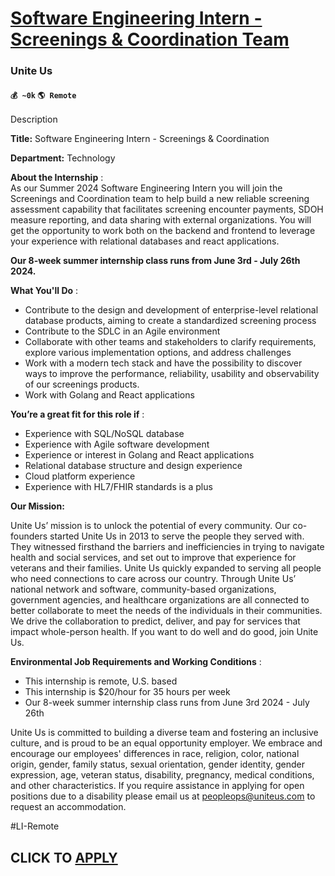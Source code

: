 # [Software Engineering Intern - Screenings & Coordination Team](https://www.remotewlb.com/apply/software-engineering-intern-screenings-coordination-team)  
### Unite Us  
#### `💰 ~0k` `🌎 Remote`  

Description

**Title:** Software Engineering Intern - Screenings & Coordination

**Department:** Technology

**About the Internship** :  
As our Summer 2024 Software Engineering Intern you will join the Screenings and Coordination team to help build a new reliable screening assessment capability that facilitates screening encounter payments, SDOH measure reporting, and data sharing with external organizations. You will get the opportunity to work both on the backend and frontend to leverage your experience with relational databases and react applications.

**Our 8-week summer internship class runs from June 3rd - July 26th 2024.**  
  

**What You'll Do** :

  * Contribute to the design and development of enterprise-level relational database products, aiming to create a standardized screening process
  * Contribute to the SDLC in an Agile environment
  * Collaborate with other teams and stakeholders to clarify requirements, explore various implementation options, and address challenges
  * Work with a modern tech stack and have the possibility to discover ways to improve the performance, reliability, usability and observability of our screenings products.
  * Work with Golang and React applications

**You’re a great fit for this role if** :

  * Experience with SQL/NoSQL database 
  * Experience with Agile software development
  * Experience or interest in Golang and React applications
  * Relational database structure and design experience 
  * Cloud platform experience
  * Experience with HL7/FHIR standards is a plus 

**Our Mission:**

Unite Us’ mission is to unlock the potential of every community. Our co-founders started Unite Us in 2013 to serve the people they served with. They witnessed firsthand the barriers and inefficiencies in trying to navigate health and social services, and set out to improve that experience for veterans and their families. Unite Us quickly expanded to serving all people who need connections to care across our country. Through Unite Us’ national network and software, community-based organizations, government agencies, and healthcare organizations are all connected to better collaborate to meet the needs of the individuals in their communities. We drive the collaboration to predict, deliver, and pay for services that impact whole-person health. If you want to do well and do good, join Unite Us.

**Environmental Job Requirements and Working Conditions** :

  * This internship is remote, U.S. based 
  * This internship is $20/hour for 35 hours per week
  * Our 8-week summer internship class runs from June 3rd 2024 - July 26th

Unite Us is committed to building a diverse team and fostering an inclusive culture, and is proud to be an equal opportunity employer. We embrace and encourage our employees' differences in race, religion, color, national origin, gender, family status, sexual orientation, gender identity, gender expression, age, veteran status, disability, pregnancy, medical conditions, and other characteristics. If you require assistance in applying for open positions due to a disability please email us at peopleops@uniteus.com to request an accommodation.

#LI-Remote

  
## CLICK TO [APPLY](https://www.remotewlb.com/apply/software-engineering-intern-screenings-coordination-team)

